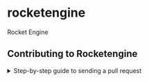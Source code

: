 # rocketengine
Rocket Engine

## Contributing to Rocketengine    

<details>
  <summary>Step-by-step guide to sending a pull request</summary>
<p>

0. Read the [contribution protocol](/CONTRIBUTING.MD).
1. Fork this github repository under your own github account.
2. Clone _your_ fork locally on your development machine.
3. Choose _one_ problem to solve. If you aren't solving a problem that's already in the issue tracker you should describe the problem there (and your idea of the solution) to see if anyone else has something to say about it (maybe someone is already working on a solution, or maybe you're doing somthing wrong).

**It is important to claim the issue you want to work on so that others don't work on the same thing. Post a single-word comment on the issue: `claim` before you start working on the issue.**

If at some point you want to abandon the issue and let someone else have a go, post a single-word comment `abandond`.

If you don't send a pull request within 48 hours, and you don't comment on the problem explaining why you need more time, you will be automatically removed from the problem and someone else will be able to claim it.

**Important**: if you don't think you can solve the problem in less than 6 hours of working time, it's too big and needs to be broken down into smaller problems. 

4. Add the rocketengine repository as an upstream source and pull any changes:
```
@: git remote add upstream git://github.com/frogrocket/rocketengine //only needs to be done once
@: git checkout master //just to make sure you're on the correct branch
@: git pull upstream master //this grabs any code that has changed, you want to be working on the latest 'version'
@: git push //update your remote fork with the changes you just pulled from upstream master
```
5. Create a local branch on your machine `git checkout -b branch_name` (it's usually a good idea to call the branch something that describes the problem you are solving). _Never_ develop on the `master` branch, as the `master` branch is exclusively used to accept incoming changes from `upstream:master` and you'll run into problems if you try to use it for anything else.
6. Solve the problem in the absolute most simple and fastest possible way with the smallest number of changes humanly possible. Tell other people what you're doing by putting _very clear and descriptive comments in your code every 2-3 lines_.     
7. Commit your changes to your own fork:
Before you commit changes, you should check if you are working on the latest version (again). Go to the github website and open _your_ fork of rocketengine, it should say _This branch is even with rocketengine:master._    
If **not**, you need to pull the latest changes from the upstream rocketengine repository and replay your changes on top of the latest version:
```
@: git stash //save your work locally
@: git checkout master
@: git pull upstream master
@: git push
@: git checkout -b branch_name_stash
@: git stash pop //_replay_ your work on the new branch which is now fully up to date with the rocketengine repository
```

Note: after running `git stash pop` you should run all tests and look over your code again and check that everything still works as sometimes a file you worked on was changed in the meantime.

Now you can add your changes:   
```
@: git add changed_file.js //repeat for each file you changed
```

And then commit your changes:
```
@: git commit -m 'problem: <50 characters describing the problem //do not close the '', press ENTER two (2) times
>
>solution: short description of how you solved the problem.' //Now you can close the ''. Be sure to mention the issue number if there is one (e.g. #6)    
@: git push //this will send your changes to _your_ fork on Github
```    
8. Go to your fork on Github and select the branch you just worked on. Click "pull request" to send a pull request back to the rocketengine repository.
9. Send the pull request, be sure to mention the issue number with a # symbol at the front (e.g. #1014).  
10. Go back to the issue, and make a comment:
  ```
    Solved in #(PR_NUMBER)
  ```
  
  This will label this issue as complete, and everyone can test your solution and close the issue if it solves the problem.

#### What happens after I send a pull request?    
If your pull request contains a [correct patch](/CONTRIBUTING.MD) a maintainer will merge it.
If you want to work on another problem while you are waiting for it to merge simply repeat the above steps starting at:
```
@: git checkout master
```
